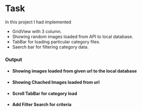 # Task

In this project I had implemented
- GridView with 3 column.
- Showing random images loaded from API to local database.
- TabBar for loading particular category files.
- Saerch bar for filtering category data.

### Output

- <h4>Showing images loaded from given url to the local database</h4>
- <h4>Showing Chached Images loaded from url</h4>
- <h4>Scroll TabBar for category load</h4>
- <h4>Add Filter Search for criteria </h4><br>
